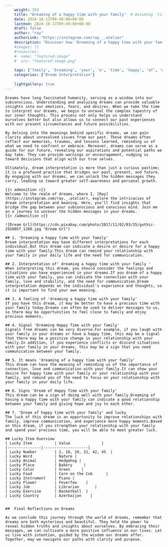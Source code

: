 ```yaml
---
    weight: 153
    title: "Dreaming of a happy time with your family"  # Assuming 'title' column exists
    date: 2024-10-13T09:49:00+08:00
    lastmod: 2024-10-13T09:49:00+08:00
    draft: false
    author: "ray"
    authorLink: "https://instagram.com/ray._.atelier"
    description: "Discover how 'Dreaming of a happy time with your family' can interpret your future and uncover its significant meanings in your life."
    #images: []
    #resources:
    #- name: "featured-image"
    #  src: "featured-image.png"
    
    tags: ['family', 'Dreaming', 'your', 'a', 'time', 'happy', 'of', 'with']
    categories: ["Dream Interpretation"]
    
    lightgallery: true
---
```

    
    Dreams have long fascinated humanity, serving as a window into our subconscious. Understanding and analyzing dreams can provide valuable insights into our emotions, fears, and desires. When we take the time to interpret our dreams, we begin to unravel the complex tapestry of our inner thoughts. This process not only helps us understand ourselves better but also allows us to connect our past experiences with our present circumstances and future possibilities.
    
    By delving into the meanings behind specific dreams, we can gain clarity about unresolved issues from our past. These dreams often reflect our memories, traumas, and lessons learned, reminding us of what we need to confront or embrace. Moreover, dreams can serve as a guide for our future, revealing our aspirations and potential paths we may take. They can provide warnings or encouragement, nudging us toward decisions that align with our true selves.
    
    Ultimately, dream interpretation is more than just a curious pastime; it is a profound practice that bridges our past, present, and future. By engaging with our dreams, we can unlock the hidden messages they carry, leading us toward greater self-awareness and personal growth.
    
    {{< admonition >}}
    Welcome to the realm of dreams, where I, [Ray](https://instagram.com/ray._.atelier), explore the intricacies of dream interpretation and meaning. Here, you’ll find insights that bridge the gap between your subconscious and conscious mind. Join me on a journey to uncover the hidden messages in your dreams.
    {{< /admonition >}}
    
    ![Dream Grl](https://cdn.pixabay.com/photo/2017/11/02/03/35/gothic-2910057_1280.jpg "Dream Grl")
    
    ## 1. 'Dreaming a happy time with your family'
    Dream interpretation may have different interpretations for each individual.But this dream can indicate a desire or desire for a happy time with your family.This dream can remind your relationship with your family in your daily life and the need for communication.
    
    ## 2. Interpretation of' dreaming a happy time with your family '
    When interpreting this dream, you should consider the feelings and situations you have experienced in your dreams.If you dream of a happy time with your family, you can indicate the connection with your family, love and stability, and the need for communication.Dream interpretation depends on the individual's experience and thoughts, so it is important to find your own meaning.
    
    ## 3. A feeling of 'dreaming a happy time with your family'
    If you have this dream, it may be better to have a precious time with your family today.Dreams can often be used to deliver messages to us, so there may be opportunities to feel close to family and enjoy precious moments.
    
    ## 4. Signal 'Dreaming Happy Time with your family'
    Signals from dreams can be very diverse.For example, if you laugh with your family in your dreams or have a happy time, this may be a signal that there may be a positive change in your relationship with your family.In addition, if you experience conflicts or discord situations with your family in your dreams, this may be a sign that you need communication between your family.
    
    ## 5. It means 'dreaming of a happy time with your family'
    This dream can have the meaning of reminding us of the importance of connection, love and communication with your family.It can show your desire for happy time with your family or your relationship with your family, and remind you of the need to focus on your relationship with your family in your daily life.
    
    ## 6. Signs 'Dream of Happy Time with your family'
    This dream can be a sign of doing well with your family.Dreaming of having a happy time with your family can indicate a good relationship between your family and giving hope and joy to each other.
    
    ## 7. 'Dream of happy time with your family' and lucky
    The luck of this dream is an opportunity to improve relationships with family, improve communication, and experience more happy moments.Based on this dream, if you strengthen your relationship with your family and spend your precious time, you will be able to meet greater luck.
    
    ## Lucky Item Overview
    | Lucky Item          | Value              |
    |---------------|--------------------|
    | Lucky Number        | 2, 16, 19, 31, 42, 45  |
    | Lucky Word          | Nature |
    | Lucky Animal        | Hedgehog |
    | Lucky Place         | Bakery     |
    | Lucky Color         | Green     |
    | Lucky Food          | Corn on the Cob      |
    | Lucky Instrument    | Piano |
    | Lucky Flower        | Feverfew    |
    | Lucky Job           | Librarian       |
    | Lucky Exercise      | Basketball  |
    | Lucky Country       | Azerbaijan    |
    
    
    ##  Final Reflections on Dreams
    
    As we conclude this journey through the world of dreams, remember that dreams are both mysterious and beautiful. They hold the power to reveal hidden truths and insights about ourselves. By embracing their messages, we can cultivate a more positive influence in our lives. Let us live with intention, guided by the wisdom our dreams offer. Together, may we navigate our paths with clarity and purpose.
    